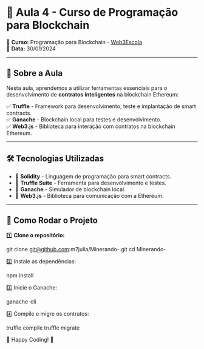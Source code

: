 # 🚀 Aula 4 - Curso de Programação para Blockchain  

📌 **Curso:** Programação para Blockchain - [Web3Escola](https://www.youtube.com/@Web3Escola)  
📅 **Data:** 30/01/2024  

---

## 📖 Sobre a Aula  
Nesta aula, aprendemos a utilizar ferramentas essenciais para o desenvolvimento de **contratos inteligentes** na blockchain Ethereum:  

✅ **Truffle** - Framework para desenvolvimento, teste e implantação de smart contracts.  
✅ **Ganache** - Blockchain local para testes e desenvolvimento.  
✅ **Web3.js** - Biblioteca para interação com contratos na blockchain Ethereum.  

---

## 🛠️ Tecnologias Utilizadas  
- 🔹 **Solidity** - Linguagem de programação para smart contracts.  
- 🔹 **Truffle Suite** - Ferramenta para desenvolvimento e testes.  
- 🔹 **Ganache** - Simulador de blockchain local.  
- 🔹 **Web3.js** - Biblioteca para comunicação com a Ethereum.  

---

## 🚀 Como Rodar o Projeto  

1️⃣ **Clone o repositório:**  

git clone git@github.com:m7julia/Minerando-.git
cd Minerando-

2️⃣ Instale as dependências:

npm install

3️⃣ Inicie o Ganache:

ganache-cli

4️⃣ Compile e migre os contratos:

truffle compile
truffle migrate


🚀 Happy Coding! 🎉

